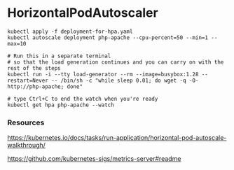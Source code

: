 # HorizontalPodAutoscaler

```
kubectl apply -f deployment-for-hpa.yaml
kubectl autoscale deployment php-apache --cpu-percent=50 --min=1 --max=10

# Run this in a separate terminal
# so that the load generation continues and you can carry on with the rest of the steps
kubectl run -i --tty load-generator --rm --image=busybox:1.28 --restart=Never -- /bin/sh -c "while sleep 0.01; do wget -q -O- http://php-apache; done"

# type Ctrl+C to end the watch when you're ready
kubectl get hpa php-apache --watch
```




### Resources
https://kubernetes.io/docs/tasks/run-application/horizontal-pod-autoscale-walkthrough/

https://github.com/kubernetes-sigs/metrics-server#readme